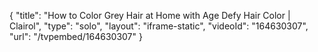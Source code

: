{
    "title": "How to Color Grey Hair at Home with Age Defy Hair Color | Clairol",
    "type": "solo",
    "layout": "iframe-static",
    "videoId": "164630307",
    "url": "\/tvpembed\/164630307"
}